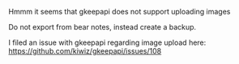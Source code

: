 Hmmm it seems that gkeepapi does not support uploading images

Do not export from bear notes, instead create a backup.

I filed an issue with gkeepapi regarding image upload here: https://github.com/kiwiz/gkeepapi/issues/108
